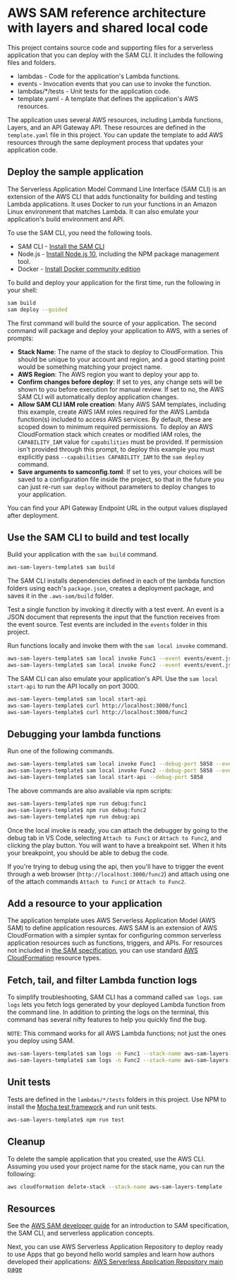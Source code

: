 # AWS SAM reference architecture with layers and shared local code

This project contains source code and supporting files for a serverless application that you can deploy with the SAM CLI. It includes the following files and folders.

- lambdas - Code for the application's Lambda functions.
- events - Invocation events that you can use to invoke the function.
- lambdas/*/tests - Unit tests for the application code.
- template.yaml - A template that defines the application's AWS resources.

The application uses several AWS resources, including Lambda functions, Layers, and an API Gateway API. These resources are defined in the `template.yaml` file in this project. You can update the template to add AWS resources through the same deployment process that updates your application code.

## Deploy the sample application

The Serverless Application Model Command Line Interface (SAM CLI) is an extension of the AWS CLI that adds functionality for building and testing Lambda applications. It uses Docker to run your functions in an Amazon Linux environment that matches Lambda. It can also emulate your application's build environment and API.

To use the SAM CLI, you need the following tools.

* SAM CLI - [Install the SAM CLI](https://docs.aws.amazon.com/serverless-application-model/latest/developerguide/serverless-sam-cli-install.html)
* Node.js - [Install Node.js 10](https://nodejs.org/en/), including the NPM package management tool.
* Docker - [Install Docker community edition](https://hub.docker.com/search/?type=edition&offering=community)

To build and deploy your application for the first time, run the following in your shell:

```bash
sam build
sam deploy --guided
```

The first command will build the source of your application. The second command will package and deploy your application to AWS, with a series of prompts:

* **Stack Name**: The name of the stack to deploy to CloudFormation. This should be unique to your account and region, and a good starting point would be something matching your project name.
* **AWS Region**: The AWS region you want to deploy your app to.
* **Confirm changes before deploy**: If set to yes, any change sets will be shown to you before execution for manual review. If set to no, the AWS SAM CLI will automatically deploy application changes.
* **Allow SAM CLI IAM role creation**: Many AWS SAM templates, including this example, create AWS IAM roles required for the AWS Lambda function(s) included to access AWS services. By default, these are scoped down to minimum required permissions. To deploy an AWS CloudFormation stack which creates or modified IAM roles, the `CAPABILITY_IAM` value for `capabilities` must be provided. If permission isn't provided through this prompt, to deploy this example you must explicitly pass `--capabilities CAPABILITY_IAM` to the `sam deploy` command.
* **Save arguments to samconfig.toml**: If set to yes, your choices will be saved to a configuration file inside the project, so that in the future you can just re-run `sam deploy` without parameters to deploy changes to your application.

You can find your API Gateway Endpoint URL in the output values displayed after deployment.

## Use the SAM CLI to build and test locally

Build your application with the `sam build` command.

```bash
aws-sam-layers-template$ sam build
```

The SAM CLI installs dependencies defined in each of the lambda function folders using each's `package.json`, creates a deployment package, and saves it in the `.aws-sam/build` folder.

Test a single function by invoking it directly with a test event. An event is a JSON document that represents the input that the function receives from the event source. Test events are included in the `events` folder in this project.

Run functions locally and invoke them with the `sam local invoke` command.

```bash
aws-sam-layers-template$ sam local invoke Func1 --event events/event.json
aws-sam-layers-template$ sam local invoke Func2 --event events/event.json
```

The SAM CLI can also emulate your application's API. Use the `sam local start-api` to run the API locally on port 3000.

```bash
aws-sam-layers-template$ sam local start-api
aws-sam-layers-template$ curl http://localhost:3000/func1
aws-sam-layers-template$ curl http://localhost:3000/func2
```

## Debugging your lambda functions
Run one of the following commands.

```bash
aws-sam-layers-template$ sam local invoke Func1 --debug-port 5858 --event events/event.json
aws-sam-layers-template$ sam local invoke Func2 --debug-port 5858 --event events/event.json
aws-sam-layers-template$ sam local start-api --debug-port 5858
```
The above commands are also available via npm scripts:

```bash
aws-sam-layers-template$ npm run debug:func1
aws-sam-layers-template$ npm run debug:func2
aws-sam-layers-template$ npm run debug:api
```

Once the local invoke is ready, you can attach the debugger by going to the debug tab in VS Code, selecting `Attach to Func1` or `Attach to Func2`, and clicking the play button.  You will want to have a breakpoint set.  When it hits your breakpoint, you should be able to debug the code.

If you're trying to debug using the api, then you'll have to trigger the event through a web browser (`http://localhost:3000/func2`) and attach using one of the attach commands `Attach to Func1` or `Attach to Func2`.

## Add a resource to your application
The application template uses AWS Serverless Application Model (AWS SAM) to define application resources. AWS SAM is an extension of AWS CloudFormation with a simpler syntax for configuring common serverless application resources such as functions, triggers, and APIs. For resources not included in [the SAM specification](https://github.com/awslabs/serverless-application-model/blob/master/versions/2016-10-31.md), you can use standard [AWS CloudFormation](https://docs.aws.amazon.com/AWSCloudFormation/latest/UserGuide/aws-template-resource-type-ref.html) resource types.

## Fetch, tail, and filter Lambda function logs

To simplify troubleshooting, SAM CLI has a command called `sam logs`. `sam logs` lets you fetch logs generated by your deployed Lambda function from the command line. In addition to printing the logs on the terminal, this command has several nifty features to help you quickly find the bug.

`NOTE`: This command works for all AWS Lambda functions; not just the ones you deploy using SAM.

```bash
aws-sam-layers-template$ sam logs -n Func1 --stack-name aws-sam-layers-template --tail
aws-sam-layers-template$ sam logs -n Func2 --stack-name aws-sam-layers-template --tail
```

## Unit tests

Tests are defined in the `lambdas/*/tests` folders in this project. Use NPM to install the [Mocha test framework](https://mochajs.org/) and run unit tests.

```bash
aws-sam-layers-template$ npm run test
```

## Cleanup

To delete the sample application that you created, use the AWS CLI. Assuming you used your project name for the stack name, you can run the following:

```bash
aws cloudformation delete-stack --stack-name aws-sam-layers-template
```

## Resources

See the [AWS SAM developer guide](https://docs.aws.amazon.com/serverless-application-model/latest/developerguide/what-is-sam.html) for an introduction to SAM specification, the SAM CLI, and serverless application concepts.

Next, you can use AWS Serverless Application Repository to deploy ready to use Apps that go beyond hello world samples and learn how authors developed their applications: [AWS Serverless Application Repository main page](https://aws.amazon.com/serverless/serverlessrepo/)

